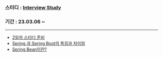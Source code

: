 ### 스터디 : [Interview Study](https://github.com/Step-By-Step-Study-Group/Tech-Interview-Study)  
### 기간 : 23.03.06 ~
---
- [2일차 스터디 준비](https://velog.io/@hjun0917/2%EC%9D%BC%EC%B0%A8%EA%B8%B0%EC%88%A0-%EB%A9%B4%EC%A0%91-%EC%8A%A4%ED%84%B0%EB%94%94%EC%A4%80%EB%B9%84)
- [Spring 과 Spring Boot의 특징과 차이점](https://velog.io/@hjun0917/Spring-%EC%8A%A4%ED%94%84%EB%A7%81%EA%B3%BC-%EC%8A%A4%ED%94%84%EB%A7%81-%EB%B6%80%ED%8A%B8%EC%9D%98-%EC%B0%A8%EC%9D%B4%EC%A0%90)
- [Spring Bean이란?](https://velog.io/@hjun0917/%EC%8A%A4%ED%94%84%EB%A7%81-%EB%B9%88%EC%9D%B4%EB%9E%80)
